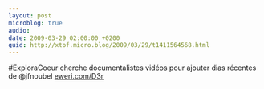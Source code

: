 ```yaml
---
layout: post
microblog: true
audio: 
date: 2009-03-29 02:00:00 +0200
guid: http://xtof.micro.blog/2009/03/29/t1411564568.html
---
```

#ExploraCoeur cherche documentalistes vidéos pour ajouter dias récentes de @jfnoubel  [eweri.com/D3r](http://eweri.com/D3r)
